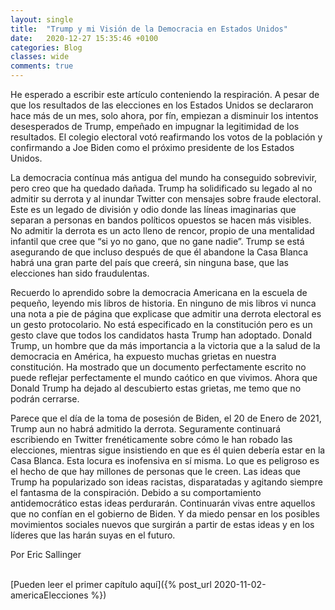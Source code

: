 ```yaml
---
layout: single
title:  "Trump y mi Visión de la Democracia en Estados Unidos"
date:   2020-12-27 15:35:46 +0100
categories: Blog
classes: wide
comments: true
---
```


He esperado a escribir este artículo conteniendo la respiración. A pesar de que los resultados de las elecciones en los Estados Unidos se declararon hace más de un mes, solo ahora, por fín, empiezan a disminuir los intentos desesperados de Trump, empeñado en impugnar la legitimidad de los resultados. El colegio electoral votó reafirmando los votos de la población y confirmando a Joe Biden como el próximo presidente de los Estados Unidos.

La democracia contínua más antigua del mundo ha conseguido sobrevivir, pero creo que ha quedado dañada. Trump ha solidificado su legado al no admitir su derrota y al inundar Twitter con mensajes sobre fraude electoral. Este es un legado de división y odio donde las líneas imaginarias que separan a personas en bandos políticos opuestos se hacen más visibles. No admitir la derrota es un acto lleno de rencor, propio de una mentalidad infantil que cree que “si yo no gano, que no gane nadie”. Trump se está asegurando de que incluso después de que él abandone la Casa Blanca habrá una gran parte del país que creerá, sin ninguna base, que las elecciones han sido fraudulentas.

Recuerdo lo aprendido sobre la democracia Americana en la escuela de pequeño, leyendo mis libros de historia. En ninguno de mis libros vi nunca una nota a pie de página que explicase que admitir una derrota electoral es un gesto protocolario. No está especificado en la constitución pero es un gesto clave que todos los candidatos hasta Trump han adoptado. Donald Trump, un hombre que da más importancia a la victoria que a la salud de la democracia en América, ha expuesto muchas grietas en nuestra constitución. Ha mostrado que un documento perfectamente escrito no puede reflejar perfectamente el mundo caótico en que vivimos. Ahora que Donald Trump ha dejado al descubierto estas grietas, me temo que no podrán cerrarse.

Parece que el día de la toma de posesión de Biden, el 20 de Enero de 2021, Trump aun no habrá admitido la derrota. Seguramente continuará escribiendo en Twitter frenéticamente sobre cómo le han robado las elecciones, mientras sigue insistiendo en que es él quien debería estar en la Casa Blanca. Esta locura es inofensiva en sí misma. Lo que es peligroso es el hecho de que hay millones de personas que le creen. Las ideas que Trump ha popularizado son ideas racistas, disparatadas y agitando siempre el fantasma de la conspiración. Debido a su comportamiento antidemocrático estas ideas perdurarán. Continuarán vivas entre aquellos que no confían en el gobierno de Biden. Y da miedo pensar en los posibles movimientos sociales nuevos que surgirán a partir de estas ideas y en los líderes que las harán suyas en el futuro.

Por Eric Sallinger

<br>
[Pueden leer el primer capítulo aquí]({% post_url 2020-11-02-americaElecciones %})